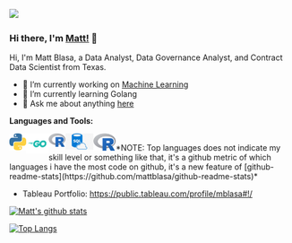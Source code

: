 ![](https://res.cloudinary.com/makotoevo/image/upload/v1606155357/0_wwyo3a.jpg?raw=true)



<!--
**mattblasa/mattblasa** is a ✨ _special_ ✨ repository because its `README.md` (this file) appears on your GitHub profile.

Here are some ideas to get you started:

🔭 I’m currently working on ...
🌱 I’m currently learning ...
👯 I’m looking to collaborate on ...
🤔 I’m looking for help with ...
💬 Ask me about ...
📫 How to reach me: ...
- 😄 Pronouns: ...
⚡ Fun fact: ...
-->

### Hi there, I'm [Matt!](https://mattblasa.github.io) 👋


Hi, I'm Matt Blasa, a Data Analyst, Data Governance Analyst, and Contract Data Scientist from Texas.

- 🔭 I’m currently working on [Machine Learning](https://github.com/timelessco/renderless-components)
- 🌱 I’m currently learning Golang
- 💬 Ask me about anything [here](https://github.com/mattblasa/mattblasa/issues)

**Languages and Tools:**  

<a href="https://codesandbox.io/u/mattblasa">
  <img align="left" alt="Matt Blasa | Python" width="30px" src="https://raw.githubusercontent.com/mattblasa/mattblasa/master/assets/python.png" />
</a>
<a href="https://codesandbox.io/u/mattblasa">
  <img align="left" alt="Matt Blasa | Python" width="40px" src="https://raw.githubusercontent.com/mattblasa/mattblasa/master/assets/go.png" />
</a>
<a href="https://codesandbox.io/u/mattblasa">
  <img align="left" alt="Matt Blasa | Python" width="30px" src="https://raw.githubusercontent.com/mattblasa/mattblasa/master/assets/R.png" />
</a>
<a href="https://codesandbox.io/u/mattblasa">
  <img align="left" alt="Matt Blasa | Python" width="50px" src="https://raw.githubusercontent.com/mattblasa/mattblasa/master/assets/sql.jpg" />
</a>
<a href="https://codesandbox.io/u/mattblasa">
  <img align="left" alt="Matt Blasa | Python" width="40px" src="https://raw.githubusercontent.com/mattblasa/mattblasa/master/assets/R.png" />
</a>



<!--- 
  if you have forked this to use on your profile, 
  Change the `github-readme-stats.mattblasa1.vercel.app` to `github-readme-stats.vercel.app` 
--->

<!-- Change the `github-readme-stats.mattblasa1.vercel.app` to `github-readme-stats.vercel.app`  -->
<br>
*NOTE: Top languages does not indicate my skill level or something like that, it's a github metric of which languages i have the most code on github, it's a new feature of [github-readme-stats](https://github.com/mattblasa/github-readme-stats)*


* Tableau Portfolio: https://public.tableau.com/profile/mblasa#!/


[![Matt's github stats](https://github-readme-stats.vercel.app/api?username=mattblasa&count_private=true&show_icons=true&theme=radical&hide_rank=false)](https://github.com/mattblasa/github-readme-stats)
<br>

[![Top Langs](https://github-readme-stats.vercel.app/api/top-langs/?username=mattblasa&layout=compact)](https://github.com/mattblasa/github-readme-stats)
